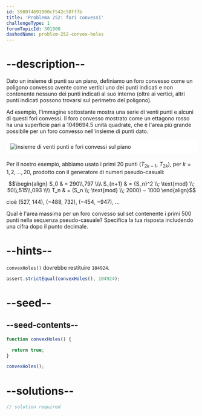 ```yaml
---
id: 5900f4691000cf542c50ff7b
title: 'Problema 252: fori convessi'
challengeType: 1
forumTopicId: 301900
dashedName: problem-252-convex-holes
---
```


# --description--

Dato un insieme di punti su un piano, definiamo un foro convesso come un poligono convesso avente come vertici uno dei punti indicati e non contenente nessuno dei punti indicati al suo interno (oltre ai vertici, altri punti indicati possono trovarsi sul perimetro del poligono).

Ad esempio, l'immagine sottostante mostra una serie di venti punti e alcuni di questi fori convessi. Il foro convesso mostrato come un ettagono rosso ha una superficie pari a 1049694.5 unità quadrate, che è l'area più grande possibile per un foro convesso nell'insieme di punti dato.

<img alt="insieme di venti punti e fori convessi sul piano" src="https://cdn.freecodecamp.org/curriculum/project-euler/convex-holes.gif" style="background-color: white; padding: 10px; display: block; margin-right: auto; margin-left: auto; margin-bottom: 1.2rem;" />

Per il nostro esempio, abbiamo usato i primi 20 punti ($T_{2k − 1}$, $T_{2k}$), per $k = 1, 2, \ldots, 20$, prodotto con il generatore di numeri pseudo-casuali:

$$\begin{align}   S_0 & = 290\\,797 \\\\
  S_{n+1} & = {S_n}^2 \\; \text{mod} \\; 50\\,515\\,093 \\\\ T_n & = (S_n \\; \text{mod} \\; 2000) − 1000 \end{align}$$

cioè (527, 144), (−488, 732), (−454, −947), …

Qual è l'area massima per un foro convesso sul set contenente i primi 500 punti nella sequenza pseudo-casuale? Specifica la tua risposta includendo una cifra dopo il punto decimale.

# --hints--

`convexHoles()` dovrebbe restituire `104924`.

```js
assert.strictEqual(convexHoles(), 104924);
```

# --seed--

## --seed-contents--

```js
function convexHoles() {

  return true;
}

convexHoles();
```

# --solutions--

```js
// solution required
```
